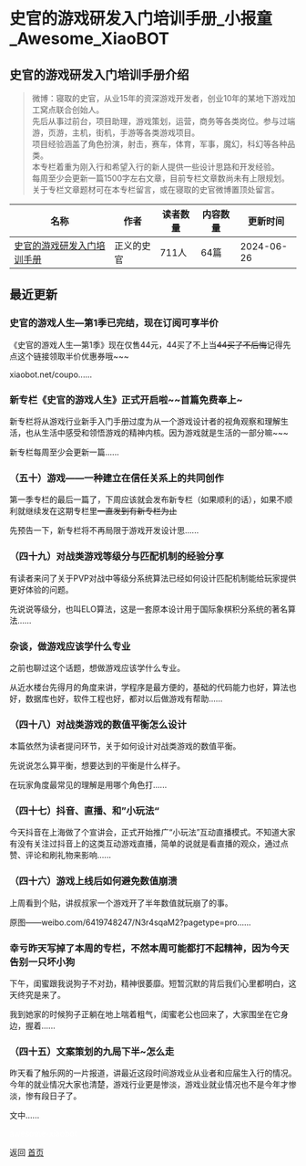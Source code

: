 # 史官的游戏研发入门培训手册_小报童_Awesome_XiaoBOT

## 史官的游戏研发入门培训手册介绍
> 微博：寝取的史官，从业15年的资深游戏开发者，创业10年的某地下游戏加工窝点联合创始人。    
先后从事过前台，项目助理，游戏策划，运营，商务等各类岗位。参与过端游，页游，主机，街机，手游等各类游戏项目。    
项目经验涵盖了角色扮演，射击，赛车，体育，军事，魔幻，科幻等各种品类。    
本专栏着重为刚入行和希望入行的新人提供一些设计思路和开发经验。    
每周至少会更新一篇1500字左右文章，目前专栏文章数尚未有上限规划。    
关于专栏文章题材可在本专栏留言，或在寝取的史官微博置顶处留言。  
  


|名称|作者|读者数量|内容数量|更新时间|
|---|---|---|---|---|
|[史官的游戏研发入门培训手册](https://xiaobot.net/p/sg2201?refer=0b133df9-27dc-423b-8101-639049001c13)|正义的史官|711人|64篇|2024-06-26|

## 最近更新
### 史官的游戏人生—第1季已完结，现在订阅可享半价

《史官的游戏人生—第1季》现在仅售44元，44买了不上当~~44买了不后悔~~记得先点这个链接领取半价优惠券哦~~~

xiaobot.net/coupo......

### 新专栏《史官的游戏人生》正式开启啦~~首篇免费奉上~

新专栏将从游戏行业新手入门手册过度为从一个游戏设计者的视角观察和理解生活，也从生活中感受和领悟游戏的精神内核。因为游戏就是生活的一部分嘛~~~

新专栏每周至少会更新一篇......

### （五十）游戏——一种建立在信任关系上的共同创作

第一季专栏的最后一篇了，下周应该就会发布新专栏（如果顺利的话），如果不顺利就继续发在这期专栏里~~一直发到有新专栏为止~~

先预告一下，新专栏将不再局限于游戏开发设计思......

### （四十九）对战类游戏等级分与匹配机制的经验分享

有读者来问了关于PVP对战中等级分系统算法已经如何设计匹配机制能给玩家提供更好体验的问题。

先说说等级分，也叫ELO算法，这是一套原本设计用于国际象棋积分系统的著名算法......

### 杂谈，做游戏应该学什么专业

之前也聊过这个话题，想做游戏应该学什么专业。

从近水楼台先得月的角度来讲，学程序是最方便的，基础的代码能力也好，算法也好，数据库也好，软件工程也好，都对以后做游戏有帮助......

### （四十八）对战类游戏的数值平衡怎么设计

本篇依然为读者提问环节，关于如何设计对战类游戏的数值平衡。

先说说怎么算平衡，想要达到的平衡是什么样子。

在玩家角度最常见的理解是用哪个角色打......

### （四十七）抖音、直播、和”小玩法“

今天抖音在上海做了个宣讲会，正式开始推广“小玩法”互动直播模式。不知道大家有没有关注过抖音上的这类互动游戏直播，简单的说就是看直播的观众，通过点赞、评论和刷礼物来影响......

### （四十六）游戏上线后如何避免数值崩溃

上周看到个贴，讲叔叔家一个游戏开了半年数值就玩崩了的事。

原图——weibo.com/6419748247/N3r4sqaM2?pagetype=pro......

### 幸亏昨天写掉了本周的专栏，不然本周可能都打不起精神，因为今天告别一只坏小狗

下午，闺蜜跟我说狗子不对劲，精神很萎靡。短暂沉默的背后我们心里都明白，这天终究是来了。

我到她家的时候狗子正躺在地上喘着粗气，闺蜜老公也回来了，大家围坐在它身边，握着......

### （四十五）文案策划的九局下半~怎么走

昨天看了触乐网的一片报道，讲最近这段时间游戏业从业者和应届生入行的情况。今年的就业情况大家也清楚，游戏行业更是惨淡，游戏业就业情况也不是今年才惨淡，惨有段日子了。

文中......


<a href="https://github.com/Reno9527/awesome-xiaobot" style="color: white; text-decoration: none;">awesome-xiaobot</a>

返回 [首页](../README.md)
